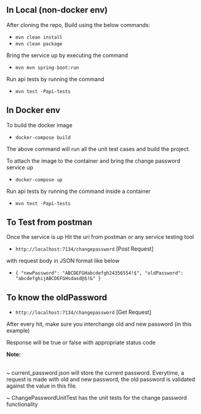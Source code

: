 In Local  (non-docker env)
-
After cloning the repo,
Build using the below commands:
- `mvn clean install`
- `mvn clean package`

Bring the service up by executing the command
- `mvn mvn spring-boot:run`

Run api tests by running the command 
- `mvn test -Papi-tests`


In Docker env
-

To build the docker image
- `docker-compose build`

The above command will run all the unit test cases and build the project.

To attach the image to the container and bring the change password service up
- `docker-compose up`

Run api tests by running the command inside a container
- `mvn test -Papi-tests`

To Test from postman
-

Once the service is up Hit the uri from postman or any service testing tool
- `http://localhost:7134/changepassword`  [Post Request]

with request body in JSON format like below
- `{
   		"newPassword": "ABCDEFGHabcdefgh24356554!$",
    	"oldPassword": "abcdefghijABCDEFGHsdasd@$!&"
   }`
   
To know the oldPassword
- 
- `http://localhost:7134/changepassword`  [Get Request]  

After every hit, make sure you interchange old and new password (in this example)

Response will be true or false with appropriate status code



<b> Note: </b> <br> <br>

~ current_password.json will store the current password. Everytime, a request is made with old and new password, the old password is validated against the value in this file.

~ ChangePasswordUnitTest has the unit tests for the change password functionality